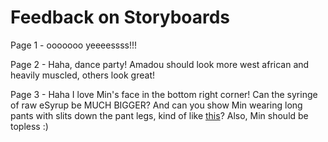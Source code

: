# Feedback on Storyboards

Page 1 - ooooooo yeeeessss!!!

Page 2 - Haha, dance party! Amadou should look more west african and heavily muscled, others look great!

Page 3 - Haha I love Min's face in the bottom right corner! Can the syringe of raw eSyrup be MUCH BIGGER? And can you show Min wearing long pants with slits down the pant legs, kind of like [this](https://i.pinimg.com/736x/f5/e0/19/f5e019e5da710e0db52a1c2bf63274ad.jpg)? Also, Min should be topless :)
